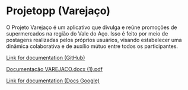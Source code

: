 # Projetopp (Varejaço)
O Projeto Varejaço é um aplicativo que divulga e reúne promoções de supermercados na região do Vale do Aço. Isso é feito por meio de postagens realizadas pelos próprios usuários, visando estabelecer uma dinâmica colaborativa e de auxílio mútuo entre todos os participantes.


[Link for documentation (GitHub)](https://github.com/Jvmcst/projetopp/blob/f96d68e9e486bedf3d502a7bb709ef64d337e28b/projetopp/Documenta%C3%A7%C3%A3o/Documenta%C3%A7%C3%A3o%20VAREJACO.docx.pdf)

[Documentação VAREJACO.docx (1).pdf](https://github.com/Jvmcst/projetopp/files/13533385/Documentacao.VAREJACO.docx.1.pdf)

[Link for documentation (Docs Google)](https://docs.google.com/document/d/1sn7i4dMBmgcJyAHtg9BOdbM5P2jZoKKA/edit?usp=sharing&ouid=115553710437059889890&rtpof=true&sd=true)
